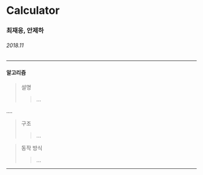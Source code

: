 # Calculator

### 최재웅, 안제하

###### 2018.11
___
#### 알고리즘

> 설명
>> ...

....

> 구조
>> ...

> 동작 방식
>> ...
___
